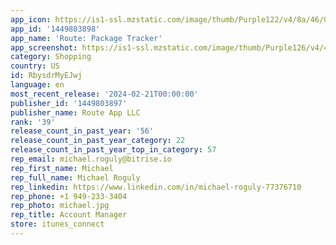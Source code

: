```yaml
---
app_icon: https://is1-ssl.mzstatic.com/image/thumb/Purple122/v4/8a/46/00/8a4600ad-37b7-1ff6-f93d-a58ff285d524/AppIcon-0-0-1x_U007emarketing-0-7-0-85-220.png/1024x1024bb.png
app_id: '1449803898'
app_name: 'Route: Package Tracker'
app_screenshot: https://is1-ssl.mzstatic.com/image/thumb/Purple126/v4/4b/ed/9b/4bed9b68-31cf-ec69-1020-0f49968a0473/53dabc8e-4045-4422-bc35-eb90e51c66cf_Map_iPhone.png/1242x2688bb.png
category: Shopping
country: US
id: RbysdrMyEJwj
language: en
most_recent_release: '2024-02-21T00:00:00'
publisher_id: '1449803897'
publisher_name: Route App LLC
rank: '39'
release_count_in_past_year: '56'
release_count_in_past_year_category: 22
release_count_in_past_year_top_in_category: 57
rep_email: michael.roguly@bitrise.io
rep_first_name: Michael
rep_full_name: Michael Roguly
rep_linkedin: https://www.linkedin.com/in/michael-roguly-77376710
rep_phone: +1 949-233-3404
rep_photo: michael.jpg
rep_title: Account Manager
store: itunes_connect
---
```

